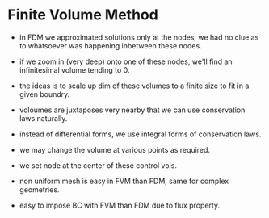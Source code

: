 # Finite Volume Method

- in FDM we approximated solutions only at the nodes, we had no clue as to whatsoever was happening inbetween these nodes.

- if we zoom in (very deep) onto one of these nodes, we'll find an infinitesimal volume tending to 0.

- the ideas is to scale up dim of these volumes to a finite size to fit in a given boundry.

- voloumes are juxtaposes very nearby that we can use conservation laws naturally.

- instead of differential forms, we use integral forms of conservation laws.

- we may change the volume at various points as required.

- we set node at the center of these control vols.

- non uniform mesh is easy in FVM than FDM, same for complex geometries.

- easy to impose BC with FVM than FDM due to flux property.